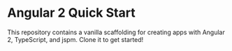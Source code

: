 # Angular 2 Quick Start
This repository contains a vanilla scaffolding for creating apps with Angular 2, TypeScript, and jspm. Clone it to get started!

